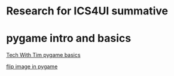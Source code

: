 # Research for ICS4UI summative

# pygame intro and basics 
[Tech With Tim pygame basics](https://www.youtube.com/watch?v=jO6qQDNa2UY&t=259s)


[flip image in pygame](https://www.geeksforgeeks.org/pygame-flip-the-image/)
